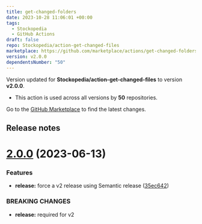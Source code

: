 ```yaml
---
title: get-changed-folders
date: 2023-10-28 11:06:01 +00:00
tags:
  - Stockopedia
  - GitHub Actions
draft: false
repo: Stockopedia/action-get-changed-files
marketplace: https://github.com/marketplace/actions/get-changed-folders
version: v2.0.0
dependentsNumber: "50"
---
```



Version updated for **Stockopedia/action-get-changed-files** to version **v2.0.0**.
- This action is used across all versions by **50** repositories.

Go to the [GitHub Marketplace](https://github.com/marketplace/actions/get-changed-folders) to find the latest changes.

## Release notes

# [2.0.0](https://github.com/Stockopedia/action-get-changed-files/compare/v1.0.0...v2.0.0) (2023-06-13)


### Features

* **release:** force a v2 release using Semantic release ([35ec642](https://github.com/Stockopedia/action-get-changed-files/commit/35ec64240e118e4402d8049bdb3bf9b6d963f2a0))


### BREAKING CHANGES

* **release:** required for v2





